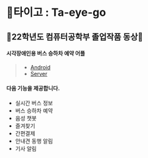 # 🐯타이고 : Ta-eye-go
## 🥉22학년도 컴퓨터공학부 졸업작품 동상🥉

#### 시각장애인용 버스 승하차 예약 어플
> - [Android](https://github.com/Ta-eye-go/android)
> - [Server](https://github.com/Ta-eye-go/server)

#### 다음 기능을 제공합니다.
- 실시간 버스 정보
- 버스 승하차 예약
- 음성 챗봇
- 즐겨찾기
- 간편결제
- 안내견 동행 알림
- 기사 알림


